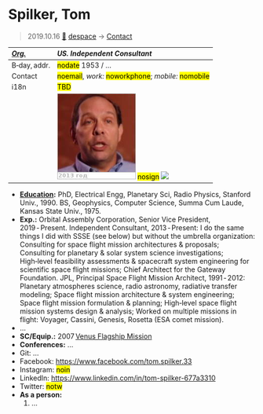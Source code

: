 # Spilker, Tom
> 2019.10.16 [🚀](../index/index.md) [despace](index.md) → [Contact](contact.md)

|*[Org.](contact.md)*|*US. Independent Consultant*|
|:--|:--|
|B‑day, addr.|<mark>nodate</mark> 1953  / …|
|Contact|<mark>noemail</mark>, *work:* <mark>noworkphone</mark>; *mobile:* <mark>nomobile</mark>|
|i18n|<mark>TBD</mark>|
| |[![](f/contact/s/spilker1_photo_thumb.jpg)](f/contact/s/spilker1_photo.jpg) <mark>nosign</mark> [![](f/contact//1_sign_thumb.jpg)](f/contact//1_sign.png)|

   - **[Education](edu.md):** PhD, Electrical Engg, Planetary Sci, Radio Physics, Stanford Univ., 1990. BS, Geophysics, Computer Science, Summa Cum Laude, Kansas State Univ., 1975.
   - **Exp.:** Orbital Assembly Corporation, Senior Vice President, 2019 ‑ Present. Independent Consultant, 2013 ‑ Present: I do the same things I did with SSSE (see below) but without the umbrella organization: Consulting for space flight mission architectures & proposals; Consulting for planetary & solar system science investigations; High‑level feasibility assessments & spacecraft system engineering for scientific space flight missions; Chief Architect for the Gateway Foundation. JPL, Principal Space Flight Mission Architect, 1991 ‑ 2012: Planetary atmospheres science, radio astronomy, radiative transfer modeling; Space flight mission architecture & system engineering; Space flight mission formulation & planning; High‑level space flight mission systems design & analysis; Worked on multiple missions in flight: Voyager, Cassini, Genesis, Rosetta (ESA comet mission).
   - …
   - **SC/Equip.:** 2007 [Venus Flagship Mission](venus_flagship_mission.md)
   - **Conferences:** …
   - Git: …
   - Facebook: <https://www.facebook.com/tom.spilker.33>
   - Instagram: <mark>noin</mark>
   - LinkedIn: <https://www.linkedin.com/in/tom-spilker-677a3310>
   - Twitter: <mark>notw</mark>
   - **As a person:**
      1. …

